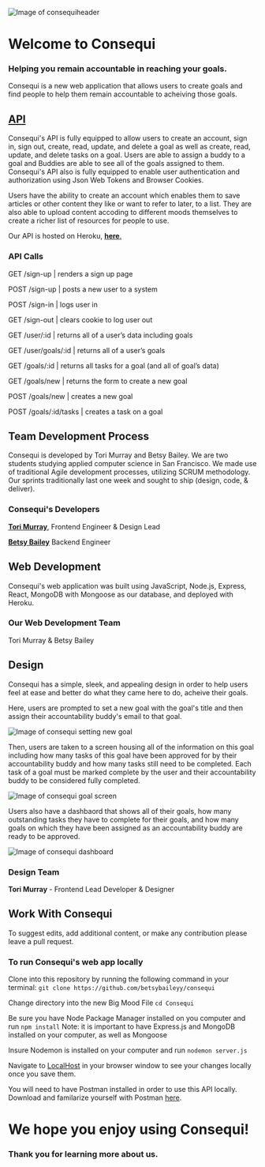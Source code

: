 
![Image of consequiheader](https://i.ibb.co/QCCYF9w/consequi-Header.png)
# Welcome to **Consequi**
### **Helping you remain accountable in reaching your goals.**

Consequi is a new web application that allows users to create goals and find people to help them remain accountable to acheiving those goals.

## [API](https://consequi.herokuapp.com/)

Consequi's API is fully equipped to allow users to create an account, sign in, sign out, create, read, update, and delete a goal as well as create, read, update, and delete tasks on a goal. Users are able to assign a buddy to a goal and Buddies are able to see all of the goals assigned to them. Consequi's API also is fully equipped to enable user authentication and authorization using Json Web Tokens and Browser Cookies.



Users have the ability to create an account which enables them to save articles or other content they like or want to refer to later, to a list. They are also able to upload content accoding to different moods themselves to create a richer list of resources for people to use.

Our API is hosted on Heroku, [**here**.](https://consequi.herokuapp.com/)

### API Calls
GET /sign-up | renders a sign up page

POST /sign-up | posts a new user to a system

POST /sign-in | logs user in

GET /sign-out | clears cookie to log user out

GET /user/:id | returns all of a user’s data including goals

GET /user/goals/:id | returns all of a user’s goals

GET /goals/:id | returns all tasks for a goal (and all of goal’s data)

GET /goals/new | returns the form to create a new goal

POST /goals/new | creates a new goal

POST /goals/:id/tasks | creates a task on a goal


## Team Development Process
Consequi is developed by Tori Murray and Betsy Bailey. We are two students studying applied computer science in San Francisco. We made use of traditional Agile development processes, utilizing SCRUM methodology. Our sprints traditionally last one week and sought to ship (design, code, & deliver).
### Consequi's Developers
[**Tori Murray**](https://www.makeschool.com/portfolio/victoria), Frontend Engineer & Design Lead

[**Betsy Bailey**](https://www.makeschool.com/portfolio/Betsy-Bailey) Backend Engineer


## Web Development
Consequi's web application was built using JavaScript, Node.js, Express, React, MongoDB with Mongoose as our database, and deployed with Heroku.

### Our Web Development Team
Tori Murray & Betsy Bailey

## Design
Consequi has a simple, sleek, and appealing design in order to help users feel at ease and better do what they came here to do, acheive their goals.

Here, users are prompted to set a new goal with the goal's title and then assign their accountability buddy's email to that goal.

![Image of consequi setting new goal](https://i.ibb.co/MSfHyhZ/Screen-Shot-2019-03-26-at-2-01-12-PM.png)

Then, users are taken to a screen housing all of the information on this goal including how many tasks of this goal have been approved for by their accountability buddy and how many tasks still need to be completed. Each task of a goal must be marked complete by the user and their accountability buddy to be considered fully completed.

![Image of consequi goal screen](https://i.ibb.co/q17vYmN/Screen-Shot-2019-03-26-at-2-01-20-PM.png)

Users also have a dashbaord that shows all of their goals, how many outstanding tasks they have to complete for their goals, and how many goals on which they have been assigned as an accountability buddy are ready to be approved.

![Image of consequi dashboard](https://i.ibb.co/wCf3Mj3/Screen-Shot-2019-03-26-at-2-01-30-PM.png)

### Design Team
**Tori Murray** -  Frontend Lead Developer & Designer

## Work With Consequi
To suggest edits, add additional content, or make any contribution please leave a pull request.

### To run Consequi's web app locally
Clone into this repository by running the following command in your terminal:
`git clone https://github.com/betsybaileyy/consequi`

Change directory into the new Big Mood File
`cd Consequi`

Be sure you have Node Package Manager installed on you computer and run
`npm install`
Note: it is important to have Express.js and MongoDB installed on your computer, as well as Mongoose

Insure Nodemon is installed on your computer and run
`nodemon server.js`

Navigate to [LocalHost](http://localhost:3000/) in your browser window to see your changes locally once you save them.

You will need to have Postman installed in order to use this API locally. Download and familarize yourself with Postman [here](https://www.getpostman.com/).


# We hope you enjoy using Consequi!
### Thank you for learning more about us.
